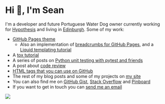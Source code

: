 # Hi 👋, I'm Sean

I'm a developer and future Portuguese Water Dog owner currently working for [Hypothesis](https://hypothes.is/) and living in
[Edinburgh](https://en.wikipedia.org/wiki/Edinburgh). Some of my work:

* [GitHub Pages theme](https://www.seanh.cc/jekyll-theme-oatcake/)
  * Also an implementation of [breadcrumbs for GitHub Pages](https://www.seanh.cc/2020/01/01/jekyll-breadcrumbs/),
  and a [Liquid templating tutorial](https://www.seanh.cc/2019/09/29/liquid/)
* A [tox tutorial](https://www.seanh.cc/2018/09/01/tox-tutorial/)
* A series of posts on [Python unit testing with pytest and friends](https://www.seanh.cc/2017/01/15/python-unit-tests-at-hypothesis/)
* A post about [code review](https://www.seanh.cc/2016/10/04/code-review/)
* [HTML tags that you can use on GitHub](https://gist.github.com/seanh/13a93686bf4c2cb16e658b3cf96807f2)
* The rest of my blog posts and some of my projects on [my site](https://www.seanh.cc/)
* You can also find me on [GitHub Gist](https://gist.github.com/seanh/public), [Stack Overflow](https://stackoverflow.com/users/1175266)
and [Pinboard](https://pinboard.in/u:seanh)
* If you want to get in touch you can
[send me an email](&#109;ai&#x6C;&#x74;&#x6F;:&#x68;&#x65;&#108;&#108;o&#64;&#115;&#x65;a&#110;h&#46;&#99;&#x63;)

<img src="https://github.com/seanh/seanh.github.io/raw/master/assets/images/zenek.png">

